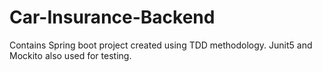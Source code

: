 # Car-Insurance-Backend
Contains Spring boot project created using TDD methodology.
Junit5 and Mockito also used for testing.
